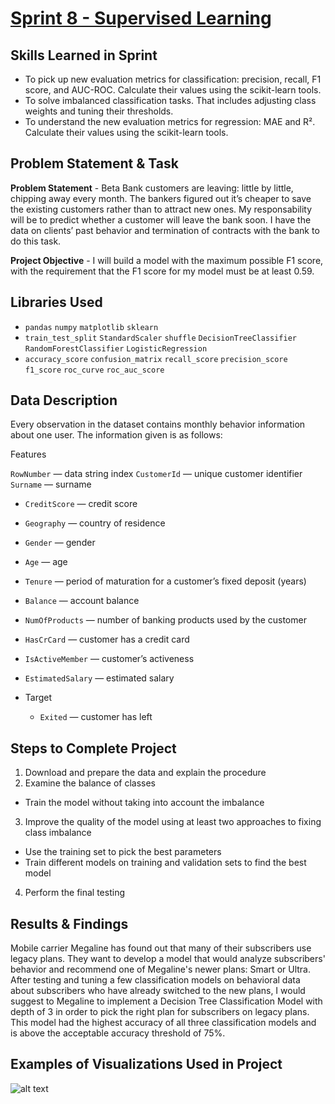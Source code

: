 # [Sprint 8 - Supervised Learning](https://github.com/brandon-levan/TripleTen-Data-Science-Projects/blob/main/Sprint%2008%20-%20Surpervised%20Learning/Sprint_8_Project.ipynb)

## Skills Learned in Sprint 
- To pick up new evaluation metrics for classification: precision, recall, F1 score, and AUC-ROC. Calculate their values using the scikit-learn tools.
- To solve imbalanced classification tasks. That includes adjusting class weights and tuning their thresholds.
- To understand the new evaluation metrics for regression: MAE and R². Calculate their values using the scikit-learn tools.
 
## Problem Statement & Task
**Problem Statement** - Beta Bank customers are leaving: little by little, chipping away every month. The bankers figured out it’s cheaper to save the existing customers rather than to attract new ones. My responsability will be to predict whether a customer will leave the bank soon. I have the data on clients’ past behavior and termination of contracts with the bank to do this task.

**Project Objective** - I will build a model with the maximum possible F1 score, with the requirement that the F1 score for my model must be at least 0.59.

## Libraries Used
 - `pandas` `numpy` `matplotlib` `sklearn` 
 - `train_test_split` `StandardScaler` `shuffle` `DecisionTreeClassifier` `RandomForestClassifier` `LogisticRegression`
 - `accuracy_score` `confusion_matrix` `recall_score` `precision_score` `f1_score` `roc_curve` `roc_auc_score`

## Data Description

Every observation in the dataset contains monthly behavior information about one user. The information given is as follows:

Features

`RowNumber` — data string index
`CustomerId` — unique customer identifier
`Surname` — surname
- `CreditScore` — credit score
- `Geography` — country of residence
- `Gender` — gender
- `Age` — age
- `Tenure` — period of maturation for a customer’s fixed deposit (years)
- `Balance` — account balance
- `NumOfProducts` — number of banking products used by the customer
- `HasCrCard` — customer has a credit card
- `IsActiveMember` — customer’s activeness
- `EstimatedSalary` — estimated salary

- Target
  - `Exited` — сustomer has left

## Steps to Complete Project
1. Download and prepare the data and explain the procedure
2. Examine the balance of classes
 - Train the model without taking into account the imbalance
3. Improve the quality of the model using at least two approaches to fixing class imbalance
 - Use the training set to pick the best parameters
 - Train different models on training and validation sets to find the best model
4. Perform the final testing
  
## Results & Findings

Mobile carrier Megaline has found out that many of their subscribers use legacy plans. They want to develop a model that would analyze subscribers' behavior and recommend one of Megaline's newer plans: Smart or Ultra. After testing and tuning a few classification models on behavioral data about subscribers who have already switched to the new plans, I would suggest to Megaline to implement a Decision Tree Classification Model with depth of 3 in order to pick the right plan for subscribers on legacy plans. This model had the highest accuracy of all three classification models and is above the acceptable accuracy threshold of 75%.

## Examples of Visualizations Used in Project
![alt text]()


